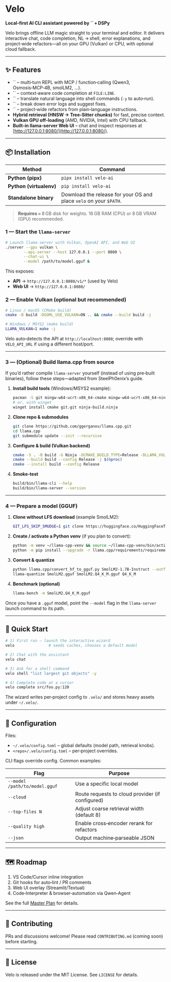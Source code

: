 # Velo

**Local‑first AI CLI assistant powered by **``** + DSPy**

Velo brings offline LLM magic straight to your terminal and editor. It delivers interactive chat, code completion, NL → shell, error explanations, and project‑wide refactors—all on your GPU (Vulkan) or CPU, with optional cloud fallback.

---

## ✨ Features

- `` – multi‑turn REPL with MCP / function‑calling (Qwen3, Osmosis‑MCP‑4B, smolLM2, …).
- `` – context‑aware code completion at `FILE:LINE`.
- `` – translate natural language into shell commands (`-y` to auto‑run).
- `` – break down error logs and suggest fixes.
- `` – project‑wide refactors from plain‑language instructions.
- **Hybrid retrieval (HNSW → Tree‑Sitter chunks)** for fast, precise context.
- **Vulkan GPU off‑loading** (AMD, NVIDIA, Intel) with CPU fallback.
- **Built‑in llama‑server Web UI** – chat and inspect responses at [http://127.0.0.1:8080/](http://127.0.0.1:8080/).

---

## 📦 Installation

| Method                  | Command                                                            |
| ----------------------- | ------------------------------------------------------------------ |
| **Python (pipx)**       | `pipx install velo-ai`                                             |
| **Python (virtualenv)** | `pip install velo-ai`                                              |
| **Standalone binary**   | Download the release for your OS and place `velo` on your `$PATH`. |

> **Requires** ≈ 8 GB disk for weights. 16 GB RAM (CPU) or 8 GB VRAM (GPU) recommended.

### 1 — Start the `llama-server`

```bash
# Launch llama-server with Vulkan, OpenAI API, and Web UI
./server --gpu vulkan \
        --api-server --host 127.0.0.1 --port 8080 \
        --chat-ui \
        --model /path/to/model.gguf &
```

This exposes:

- **API** → `http://127.0.0.1:8080/v1/*` (used by Velo)
- **Web UI** → `http://127.0.0.1:8080/`

### 2 — Enable Vulkan (optional but recommended)

```bash
# Linux / macOS (CMake build)
cmake -B build -DGGML_USE_VULKAN=ON .. && cmake --build build -j

# Windows / MSYS2 (make build)
LLAMA_VULKAN=1 make -j
```

Velo auto‑detects the API at `http://localhost:8080`; override with `VELO_API_URL` if using a different host/port.

---

### 3 — (Optional) Build **llama.cpp** from source

If you’d rather compile `llama-server` yourself (instead of using pre‑built binaries), follow these steps—adapted from SteelPh0enix’s guide.

1. **Install build tools** (Windows/MSYS2 example):
   ```bash
   pacman -S git mingw-w64-ucrt-x86_64-cmake mingw-w64-ucrt-x86_64-ninja
   # or, with winget
   winget install cmake git.git ninja-build.ninja
   ```
2. **Clone repo & submodules**
   ```bash
   git clone https://github.com/ggerganov/llama.cpp.git
   cd llama.cpp
   git submodule update --init --recursive
   ```
3. **Configure & build (Vulkan backend)**
   ```bash
   cmake -S . -B build -G Ninja -DCMAKE_BUILD_TYPE=Release -DLLAMA_VULKAN=ON -DLLAMA_BUILD_SERVER=ON
   cmake --build build --config Release -j $(nproc)
   cmake --install build --config Release
   ```
4. **Smoke‑test**
   ```bash
   build/bin/llama-cli --help
   build/bin/llama-server --version
   ```

---

### 4 — Prepare a model (GGUF)

1. **Clone without LFS download** (example SmolLM2):
   ```bash
   GIT_LFS_SKIP_SMUDGE=1 git clone https://huggingface.co/HuggingFaceTB/SmolLM2-1.7B-Instruct
   ```
2. **Create / activate a Python venv** (if you plan to convert):
   ```bash
   python -m venv ~/llama-cpp-venv && source ~/llama-cpp-venv/bin/activate
   python -m pip install --upgrade -r llama.cpp/requirements/requirements-convert_hf_to_gguf.txt
   ```
3. **Convert & quantize**
   ```bash
   python llama.cpp/convert_hf_to_gguf.py SmolLM2-1.7B-Instruct --outfile ./SmolLM2.gguf
   llama-quantize SmolLM2.gguf SmolLM2.Q4_K_M.gguf Q4_K_M
   ```
4. **Benchmark (optional)**
   ```bash
   llama-bench -m SmolLM2.Q4_K_M.gguf
   ```

Once you have a `.gguf` model, point the `--model` flag in the `llama-server` launch command to its path.

---

## 🚀 Quick Start

```bash
# 1) First run – launch the interactive wizard
velo               # seeds caches, chooses a default model

# 2) Chat with the assistant
velo chat

# 3) Ask for a shell command
velo shell "list largest git objects" -y

# 4) Complete code at a cursor
velo complete src/foo.py:120
```

The wizard writes per‑project config to `.velo/` and stores heavy assets under `~/.velo/`.

---

## 🔧 Configuration

Files:

- `~/.velo/config.toml` – global defaults (model path, retrieval knobs).
- `<repo>/.velo/config.toml` – per‑project overrides.

CLI flags override config.  Common examples:

| Flag                          | Purpose                                          |
| ----------------------------- | ------------------------------------------------ |
| `--model /path/to/model.gguf` | Use a specific local model                       |
| `--cloud`                     | Route requests to cloud provider (if configured) |
| `--top-files N`               | Adjust coarse retrieval width (default 8)        |
| `--quality high`              | Enable cross‑encoder rerank for refactors        |
| `--json`                      | Output machine‑parseable JSON                    |

---

## 🗺️ Roadmap

1. VS Code/Cursor inline integration
2. Git hooks for auto‑lint / PR comments
3. Web UI overlay (Streamlit/Textual)
4. Code‑Interpreter & browser‑automation via Qwen‑Agent

See the full [Master Plan](.ai-doc-and-user-guidelines/Masterplan.md) for details.

---

## 🤝 Contributing

PRs and discussions welcome!  Please read `CONTRIBUTING.md` (coming soon) before starting.

---

## 📄 License

Velo is released under the MIT License.  See `LICENSE` for details.
